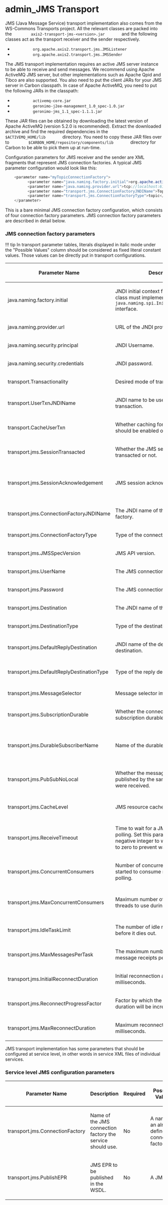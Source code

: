 # admin\_JMS Transport

JMS (Java Message Service) transport implementation also comes from the WS-Commons Transports project. All the relevant classes are packed into the `         axis2-transport-jms-<version>.jar        ` and the following classes act as the transport receiver and the sender respectively.

-   `          org.apache.axis2.transport.jms.JMSListener         `
-   `          org.apache.axis2.transport.jms.JMSSender         `

The JMS transport implementation requires an active JMS server instance to be able to receive and send messages. We recommend using Apache ActiveMQ JMS server, but other implementations such as Apache Qpid and Tibco are also supported. You also need to put the client JARs for your JMS server in Carbon classpath. In case of Apache ActiveMQ, you need to put the following JARs in the classpath:

-   `          activemq-core.jar         `
-   `          geronimo-j2ee-management_1.0_spec-1.0.jar         `
-   `          geronimo-jms_1.1_spec-1.1.1.jar         `

These JAR files can be obtained by downloading the latest version of Apache ActiveMQ (version 5.2.0 is recommended). Extract the downloaded archive and find the required dependencies in the `         $ACTIVEMQ_HOME/lib        ` directory. You need to copy these JAR files over to `         $CARBON_HOME/repository/components/lib        ` directory for Carbon to be able to pick them up at run-time.

Configuration parameters for JMS receiver and the sender are XML fragments that represent JMS connection factories. A typical JMS parameter configuration would look like this:

``` java
    <parameter name="myTopicConnectionFactory">
          <parameter name="java.naming.factory.initial">org.apache.activemq.jndi.ActiveMQInitialContextFactory</parameter>
          <parameter name="java.naming.provider.url">tcp://localhost:61616</parameter>
          <parameter name="transport.jms.ConnectionFactoryJNDIName">TopicConnectionFactory</parameter>
          <parameter name="transport.jms.ConnectionFactoryType">topic</parameter>
    </parameter>
```

This is a bare minimal JMS connection factory configuration, which consists of four connection factory parameters. JMS connection factory parameters are described in detail below.

### JMS connection factory parameters

!!! tip
In transport parameter tables, literals displayed in italic mode under the "Possible Values" column should be considered as fixed literal constant values. Those values can be directly put in transport configurations.


<table>
<colgroup>
<col width="20%" />
<col width="20%" />
<col width="20%" />
<col width="20%" />
<col width="20%" />
</colgroup>
<thead>
<tr class="header">
<th><p>Parameter Name</p></th>
<th><p>Description</p></th>
<th><p>Required</p></th>
<th><p>Possible Values</p></th>
<th><p>Default Value</p></th>
</tr>
</thead>
<tbody>
<tr class="odd">
<td><p>java.naming.factory.initial</p></td>
<td><p>JNDI initial context factory class. The class must implement the <code>              java.naming.spi.InitialContextFactory             </code> interface.</p></td>
<td><p>Yes</p></td>
<td><p>A valid class name</p></td>
<td><p></p></td>
</tr>
<tr class="even">
<td><p>java.naming.provider.url</p></td>
<td><p>URL of the JNDI provider.</p></td>
<td><p>Yes</p></td>
<td><p>A valid URL</p></td>
<td><p></p></td>
</tr>
<tr class="odd">
<td><p>java.naming.security.principal</p></td>
<td><p>JNDI Username.</p></td>
<td><p>No</p></td>
<td><p></p></td>
<td><p></p></td>
</tr>
<tr class="even">
<td><p>java.naming.security.credentials</p></td>
<td><p>JNDI password.</p></td>
<td><p>No</p></td>
<td><p></p></td>
<td><p></p></td>
</tr>
<tr class="odd">
<td><p>transport.Transactionality</p></td>
<td><p>Desired mode of transactionality.</p></td>
<td><p>No</p></td>
<td><p><em>none, local, jta</em></p></td>
<td><p>none</p></td>
</tr>
<tr class="even">
<td><p>transport.UserTxnJNDIName</p></td>
<td><p>JNDI name to be used to require user transaction.</p></td>
<td><p>No</p></td>
<td><p></p></td>
<td><p>java:comp/UserTransaction</p></td>
</tr>
<tr class="odd">
<td><p>transport.CacheUserTxn</p></td>
<td><p>Whether caching for user transactions should be enabled or not.</p></td>
<td><p>No</p></td>
<td><p><em>true, false</em></p></td>
<td><p>true</p></td>
</tr>
<tr class="even">
<td><p>transport.jms.SessionTransacted</p></td>
<td><p>Whether the JMS session should be transacted or not.</p></td>
<td><p>No</p></td>
<td><p><em>true, false</em></p></td>
<td><p>true if transactionality is 'local'</p></td>
</tr>
<tr class="odd">
<td><p>transport.jms.SessionAcknowledgement</p></td>
<td><p>JMS session acknowledgment mode.</p></td>
<td><p>No</p></td>
<td><p><em>AUTO_ACKNOWLEDGE, CLIENT_ACKNOWLEDGE, DUPS_OK_ACKNOWLEDGE, SESSION_TRANSACTED</em></p></td>
<td><p>AUTO_ACKNOWLEDGE</p></td>
</tr>
<tr class="even">
<td><p>transport.jms.ConnectionFactoryJNDIName</p></td>
<td><p>The JNDI name of the connection factory.</p></td>
<td><p>Yes</p></td>
<td><p></p></td>
<td><p></p></td>
</tr>
<tr class="odd">
<td><p>transport.jms.ConnectionFactoryType</p></td>
<td><p>Type of the connection factory.</p></td>
<td><p>No</p></td>
<td><p><em>queue, topic</em></p></td>
<td><p>queue</p></td>
</tr>
<tr class="even">
<td><p>transport.jms.JMSSpecVersion</p></td>
<td><p>JMS API version.</p></td>
<td><p>No</p></td>
<td><p><em>1.1, 1.0.2b</em></p></td>
<td><p>1.1</p></td>
</tr>
<tr class="odd">
<td><p>transport.jms.UserName</p></td>
<td><p>The JMS connection username.</p></td>
<td><p>No</p></td>
<td><p></p></td>
<td><p></p></td>
</tr>
<tr class="even">
<td><p>transport.jms.Password</p></td>
<td><p>The JMS connection password.</p></td>
<td><p>No</p></td>
<td><p></p></td>
<td><p></p></td>
</tr>
<tr class="odd">
<td><p>transport.jms.Destination</p></td>
<td><p>The JNDI name of the destination.</p></td>
<td><p>No</p></td>
<td><p></p></td>
<td><p>Defaults to service name</p></td>
</tr>
<tr class="even">
<td><p>transport.jms.DestinationType</p></td>
<td><p>Type of the destination.</p></td>
<td><p>No</p></td>
<td><p><em>queue, topic</em></p></td>
<td><p>queue</p></td>
</tr>
<tr class="odd">
<td><p>transport.jms.DefaultReplyDestination</p></td>
<td><p>JNDI name of the default reply destination.</p></td>
<td><p>No</p></td>
<td><p></p></td>
<td><p></p></td>
</tr>
<tr class="even">
<td><p>transport.jms.DefaultReplyDestinationType</p></td>
<td><p>Type of the reply destination.</p></td>
<td><p>No</p></td>
<td><p><em>queue, topic</em></p></td>
<td><p>Defaults to the type of the destination</p></td>
</tr>
<tr class="odd">
<td><p>transport.jms.MessageSelector</p></td>
<td><p>Message selector implementation.</p></td>
<td><p>No</p></td>
<td><p></p></td>
<td><p></p></td>
</tr>
<tr class="even">
<td><p>transport.jms.SubscriptionDurable</p></td>
<td><p>Whether the connection factory is subscription durable or not.</p></td>
<td><p>No</p></td>
<td><p><em>true, false</em></p></td>
<td><p>false</p></td>
</tr>
<tr class="odd">
<td><p>transport.jms.DurableSubscriberName</p></td>
<td><p>Name of the durable subscriber.</p></td>
<td><p>Yes if the subscription durable is turned on</p></td>
<td><p></p></td>
<td><p></p></td>
</tr>
<tr class="even">
<td><p>transport.jms.PubSubNoLocal</p></td>
<td><p>Whether the messages should be published by the same connection they were received.</p></td>
<td><p>No</p></td>
<td><p><em>true, false</em></p></td>
<td><p>false</p></td>
</tr>
<tr class="odd">
<td><p>transport.jms.CacheLevel</p></td>
<td><p>JMS resource cache level.</p></td>
<td><p>No</p></td>
<td><p>none, connection, session, consumer, producer, auto</p></td>
<td><p>auto</p></td>
</tr>
<tr class="even">
<td><p>transport.jms.ReceiveTimeout</p></td>
<td><p>Time to wait for a JMS message during polling. Set this parameter value to a negative integer to wait indefinitely. Set to zero to prevent waiting.</p></td>
<td><p>No</p></td>
<td><p>Number of milliseconds to wait</p></td>
<td><p>1000 ms</p></td>
</tr>
<tr class="odd">
<td><p>transport.jms.ConcurrentConsumers</p></td>
<td><p>Number of concurrent threads to be started to consume messages when polling.</p></td>
<td><p>No</p></td>
<td><p>Any positive integer - For topics this must be always 1</p></td>
<td><p>1</p></td>
</tr>
<tr class="even">
<td><p>transport.jms.MaxConcurrentConsumers</p></td>
<td><p>Maximum number of concurrent threads to use during polling.</p></td>
<td><p>No</p></td>
<td><p>Any positive integer - For topics this must be always 1</p></td>
<td><p>1</p></td>
</tr>
<tr class="odd">
<td><p>transport.jms.IdleTaskLimit</p></td>
<td><p>The number of idle runs per thread before it dies out.</p></td>
<td><p>No</p></td>
<td><p>Any positive integer</p></td>
<td><p>10</p></td>
</tr>
<tr class="even">
<td><p>transport.jms.MaxMessagesPerTask</p></td>
<td><p>The maximum number of successful message receipts per thread.</p></td>
<td><p>No</p></td>
<td><p>Any positive integer - Use -1 to indicate infinity</p></td>
<td><p>-1</p></td>
</tr>
<tr class="odd">
<td><p>transport.jms.InitialReconnectDuration</p></td>
<td><p>Initial reconnection attempts duration in milliseconds.</p></td>
<td><p>No</p></td>
<td><p>Any positive integer</p></td>
<td><p>10000 ms</p></td>
</tr>
<tr class="even">
<td><p>transport.jms.ReconnectProgressFactor</p></td>
<td><p>Factor by which the reconnection duration will be increased.</p></td>
<td><p>No</p></td>
<td><p>Any positive integer</p></td>
<td><p>2</p></td>
</tr>
<tr class="odd">
<td><p>transport.jms.MaxReconnectDuration</p></td>
<td><p>Maximum reconnection duration in milliseconds.</p></td>
<td><p>No</p></td>
<td><p></p></td>
<td><p>3600000 ms (1 hr)</p></td>
</tr>
</tbody>
</table>

JMS transport implementation has some parameters that should be configured at service level, in other words in service XML files of individual services.

### Service level JMS configuration parameters

<table>
<colgroup>
<col width="20%" />
<col width="20%" />
<col width="20%" />
<col width="20%" />
<col width="20%" />
</colgroup>
<thead>
<tr class="header">
<th><p>Parameter Name</p></th>
<th><p>Description</p></th>
<th><p>Required</p></th>
<th><p>Possible Values</p></th>
<th><p>Default Value</p></th>
</tr>
</thead>
<tbody>
<tr class="odd">
<td><p>transport.jms.ConnectionFactory</p></td>
<td><p>Name of the JMS connection factory the service should use.</p></td>
<td><p>No</p></td>
<td><p>A name of an already defined connection factory</p></td>
<td><p>default</p></td>
</tr>
<tr class="even">
<td><p>transport.jms.PublishEPR</p></td>
<td><p>JMS EPR to be published in the WSDL.</p></td>
<td><p>No</p></td>
<td><p>A JMS EPR</p></td>
<td><p></p></td>
</tr>
</tbody>
</table>


